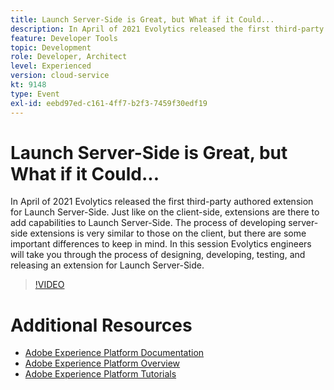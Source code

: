 ```yaml
---
title: Launch Server-Side is Great, but What if it Could...
description: In April of 2021 Evolytics released the first third-party authored extension for Launch Server-Side. Just like on the client-side, extensions are there to add capabilities to Launch Server-Side. The process of developing server-side extensions is very similar to those on the client, but there are some important differences to keep in mind. In this session Evolytics engineers will take you through the process of designing, developing, testing, and releasing an extension for Launch Server-Side.
feature: Developer Tools
topic: Development
role: Developer, Architect
level: Experienced
version: cloud-service
kt: 9148
type: Event
exl-id: eebd97ed-c161-4ff7-b2f3-7459f30edf19
---
```

# Launch Server-Side is Great, but What if it Could...

In April of 2021 Evolytics released the first third-party authored extension for Launch Server-Side. Just like on the client-side, extensions are there to add capabilities to Launch Server-Side. The process of developing server-side extensions is very similar to those on the client, but there are some important differences to keep in mind. In this session Evolytics engineers will take you through the process of designing, developing, testing, and releasing an extension for Launch Server-Side.

>[!VIDEO](https://video.tv.adobe.com/v/337591/?quality=12&learn=on&hidetitle=true)

# Additional Resources

- [Adobe Experience Platform Documentation](https://experienceleague.adobe.com/docs/experience-platform.html)
- [Adobe Experience Platform Overview](https://experienceleague.adobe.com/docs/experience-platform/landing/home.html)
- [Adobe Experience Platform Tutorials](https://experienceleague.adobe.com/docs/platform-learn/tutorials/overview.html?lang=en)
